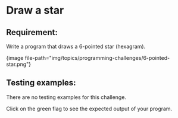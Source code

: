 # Draw a star

## Requirement:

Write a program that draws a 6-pointed star (hexagram).

{image file-path="img/topics/programming-challenges/6-pointed-star.png"}

## Testing examples:

There are no testing examples for this challenge.

Click on the green flag to see the expected output of your program.
